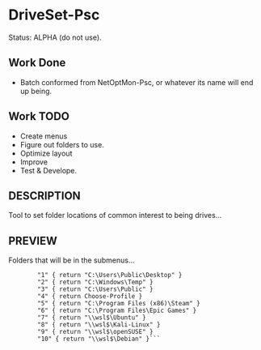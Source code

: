 # DriveSet-Psc
Status: ALPHA (do not use).

## Work Done
- Batch conformed from NetOptMon-Psc, or whatever its name will end up being.

## Work TODO
- Create menus
- Figure out folders to use.
- Optimize layout
- Improve
- Test & Develope.

## DESCRIPTION
Tool to set folder locations of common interest to being drives...

## PREVIEW
Folders that will be in the submenus...
```
        "1" { return "C:\Users\Public\Desktop" }
        "2" { return "C:\Windows\Temp" }
        "3" { return "C:\Users\Public" }
        "4" { return Choose-Profile }
        "5" { return "C:\Program Files (x86)\Steam" }
        "6" { return "C:\Program Files\Epic Games" }
        "7" { return "\\wsl$\Ubuntu" }
        "8" { return "\\wsl$\Kali-Linux" }
        "9" { return "\\wsl$\openSUSE" }
        "10" { return "\\wsl$\Debian" }```
